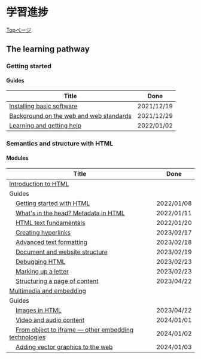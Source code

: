 # 学習進捗

[Topページ](https://developer.mozilla.org/en-US/docs/Learn/Front-end_web_developer)


## The learning pathway

### Getting started

#### Guides

| Title | Done |
| --- |:---:|
| [Installing basic software](https://developer.mozilla.org/en-US/docs/Learn/Getting_started_with_the_web/Installing_basic_software) | 2021/12/19 |
| [Background on the web and web standards](https://developer.mozilla.org/en-US/docs/Learn/Getting_started_with_the_web/The_web_and_web_standards) | 2021/12/29 |
| [Learning and getting help](https://developer.mozilla.org/en-US/docs/Learn/Learning_and_getting_help) | 2022/01/02 |

### Semantics and structure with HTML

#### Modules

| Title | Done |
| --- |:---:|
| [Introduction to HTML](https://developer.mozilla.org/en-US/docs/Learn/HTML/Introduction_to_HTML#guides) |  |
| Guides |  |
| &nbsp;&nbsp;&nbsp;&nbsp;[Getting started with HTML](https://developer.mozilla.org/en-US/docs/Learn/HTML/Introduction_to_HTML/Getting_started) | 2022/01/08 |
| &nbsp;&nbsp;&nbsp;&nbsp;[What's in the head? Metadata in HTML](https://developer.mozilla.org/en-US/docs/Learn/HTML/Introduction_to_HTML/The_head_metadata_in_HTML) | 2022/01/11 |
| &nbsp;&nbsp;&nbsp;&nbsp;[HTML text fundamentals](https://developer.mozilla.org/en-US/docs/Learn/HTML/Introduction_to_HTML/HTML_text_fundamentals) | 2022/01/20 |
| &nbsp;&nbsp;&nbsp;&nbsp;[Creating hyperlinks](https://developer.mozilla.org/en-US/docs/Learn/HTML/Introduction_to_HTML/Creating_hyperlinks) | 2023/02/17 |
| &nbsp;&nbsp;&nbsp;&nbsp;[Advanced text formatting](https://developer.mozilla.org/en-US/docs/Learn/HTML/Introduction_to_HTML/Advanced_text_formatting) | 2023/02/18 |
| &nbsp;&nbsp;&nbsp;&nbsp;[Document and website structure](https://developer.mozilla.org/en-US/docs/Learn/HTML/Introduction_to_HTML/Document_and_website_structure) | 2023/02/19 |
| &nbsp;&nbsp;&nbsp;&nbsp;[Debugging HTML](https://developer.mozilla.org/en-US/docs/Learn/HTML/Introduction_to_HTML/Debugging_HTML) | 2023/02/23 |
| &nbsp;&nbsp;&nbsp;&nbsp;[Marking up a letter](https://developer.mozilla.org/en-US/docs/Learn/HTML/Introduction_to_HTML/Marking_up_a_letter) | 2023/02/23 |
| &nbsp;&nbsp;&nbsp;&nbsp;[Structuring a page of content](https://developer.mozilla.org/en-US/docs/Learn/HTML/Introduction_to_HTML/Structuring_a_page_of_content) | 2023/04/22 |
| [Multimedia and embedding](https://developer.mozilla.org/en-US/docs/Learn/HTML/Multimedia_and_embedding) |  |
| Guides |  |
| &nbsp;&nbsp;&nbsp;&nbsp;[Images in HTML](https://developer.mozilla.org/en-US/docs/Learn/HTML/Multimedia_and_embedding/Images_in_HTML) | 2023/04/22 |
| &nbsp;&nbsp;&nbsp;&nbsp;[Video and audio content](https://developer.mozilla.org/en-US/docs/Learn/HTML/Multimedia_and_embedding/Video_and_audio_content) | 2024/01/01 |
| &nbsp;&nbsp;&nbsp;&nbsp;[From object to iframe — other embedding technologies](https://developer.mozilla.org/en-US/docs/Learn/HTML/Multimedia_and_embedding/Other_embedding_technologies) | 2024/01/02 |
| &nbsp;&nbsp;&nbsp;&nbsp;[Adding vector graphics to the web](https://developer.mozilla.org/en-US/docs/Learn/HTML/Multimedia_and_embedding/Adding_vector_graphics_to_the_Web) | 2024/01/03 |
